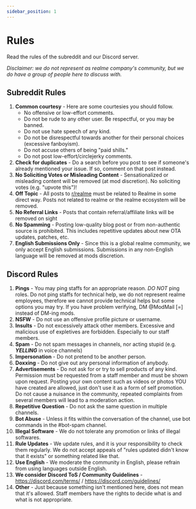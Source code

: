 ```yaml
---
sidebar_position: 1
---
```


# Rules

Read the rules of the subreddit and our Discord server.

_Disclaimer: we do not represent as realme company's community, but we do have a group of people here to discuss with._

## Subreddit Rules

1. **Common courtesy** - Here are some courtesies you should follow.
   - No offensive or low-effort comments.
   - Do not be rude to any other user. Be respectful, or you may be banned.
   - Do not use hate speech of any kind.
   - Do not be disrespectful towards another for their personal choices (excessive fanboyism).
   - Do not accuse others of being "paid shills."
   - Do not post low-effort/circlejerky comments.
2. **Check for duplicates** - Do a search before you post to see if someone's already mentioned your issue. If so, comment on that post instead.
3. **No Soliciting Votes or Misleading Content** - Sensationalized or misleading content will be removed (at mod discretion). No soliciting votes (e.g. "upvote this")!
4. **Off Topic** - All posts to [r/realme](https://www.reddit.com/r/Realme) must be related to Realme in some direct way. Posts not related to realme or the realme ecosystem will be removed.
5. **No Referral Links** - Posts that contain referral/affiliate links will be removed on sight
6. **No Spamming** - Posting low-quality blog post or from non-authentic source is prohibited. This includes repetitive updates about new OTA updates, patches, etc.
7. **English Submissions Only** - Since this is a global realme community, we only accept English submissions. Submissions in any non-English language will be removed at mods discretion.


## Discord Rules

1. **Pings** - You may ping staffs for an appropriate reason. *DO NOT* ping roles. Do not ping staffs for technical help, we do not represent realme employees, therefore we cannot provide technical helps but some options you may try. If you have problem verifying, DM @ModMail [=] instead of DM-ing mods.
2. **NSFW** - Do not use an offensive profile picture or username. 
3. **Insults** - Do not excessively attack other members. Excessive and malicious use of expletives are forbidden. Especially to our staff members.
4. **Spam** - Do not spam messages in channels, nor acting stupid (e.g. ***YELLING*** in voice channels)
5. **Impersonation** - Do not pretend to be another person. 
6. **Doxxing** - Do not give out any personal information of anybody.
7. **Advertisements** - Do not ask for or try to sell products of any kind. Permission must be requested from a staff member and must be shown upon request. Posting your own content such as videos or photos YOU have created are allowed, just don't use it as a form of self promotion. Do not cause a nuisance in the community, repeated complaints from several members will lead to a moderation action.
8. **Repetitive Question** - Do not ask the same question in multiple channels.
9. **Bot Abuse** - Unless it fits within the conversation of the channel, use bot commands in the #bot-spam channel.
10. **Illegal Software** - We do not tolerate any promotion or links of illegal softwares.
11. **Rule Updates** - We update rules, and it is your responsibility to check them regularly. We do not accept appeals of "rules updated didn't know that it exists" or something related like that.
12. **Use English** - We moderate the community in English, please refrain from using languages outside English.
13. **We consider Discord ToS / Community Guidelines** - https://discord.com/terms/ / https://discord.com/guidelines/
14. **Other** - Just because something isn't mentioned here, does not mean that it's allowed. Staff members have the rights to decide what is and what is not appropriate.
